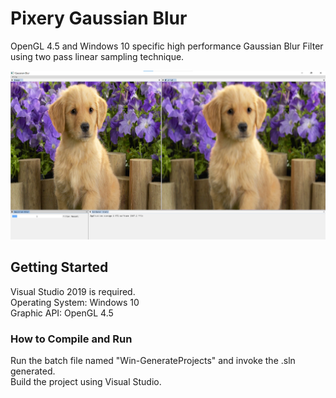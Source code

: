 # Pixery Gaussian Blur
OpenGL 4.5 and Windows 10 specific high performance Gaussian Blur Filter using two pass linear sampling technique. 

![Pixery](/Sample/editor_preview.png?raw=true "Editor Preview")

## Getting Started
Visual Studio 2019 is required.<br/>
Operating System: Windows 10<br/>
Graphic API: OpenGL 4.5

### How to Compile and Run
Run the batch file named "Win-GenerateProjects" and invoke the .sln generated. <br/>
Build the project using Visual Studio. <br/>